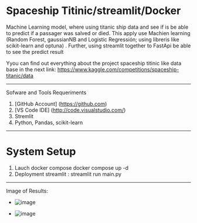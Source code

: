 # Spaceship Titinic/streamlit/Docker
Machine Learning model, where using titanic ship data and see if  is be able to predict if a passager was salved or died. This apply use Machien learning (Random Forest, gaussianNB and Logistic Regressión; using libreris like scikit-learn and optuna) . Further, using streamlit together to FastApi be able to see the predict result

Yyou can find out everything about the project spaceship titinic like data base in the next link: https://www.kaggle.com/competitions/spaceship-titanic/data

---------------------------------------------------------------
Sofware and Tools Requeriments
1. [GitHub Account] (https://github.com)
2. [VS Code IDE] (http://code.visualstudio.com/)
3. Stremlit
4. Python, Pandas, scikit-learn
---------------------------------------------------------------
# System Setup
1. Lauch docker compose docker compose up -d
2. Deployment streamlit : streamlit run main.py
--------------------------------------------------------------
Image of Results:

* ![image](https://github.com/wlopezm-unal/Titanic_ship-streamlit/assets/68913739/0ed4e102-41a7-4f6d-a716-eedde52900fa)

* ![image](https://github.com/wlopezm-unal/Titanic_ship-streamlit/assets/68913739/8f3753d6-8267-4e1a-9f87-8b0ff5108eed)

